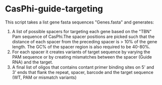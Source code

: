 # CasPhi-guide-targeting
This script takes a list gene fasta sequences "Genes.fasta" and generates:

1. A list of possible spacers for targeting each gene based on the "TBN" Pam sequence of CasPhi.The spacer positions are picked such that the distance of each spacer from the preceding spacer is > 10% of the gene length. The GC% of the spacer region is also required to be 40-80%.
2. For each spacer it creates variants of target sequence by varying the PAM sequence or by creating mismatches between the spacer (Guide RNA) and the target.
3. A final list of oligos that contains contant primer binding sites on 5' and 3' ends that flank the repeat, spacer, barcode and the target sequence (WT, PAM or mismatch variants)
